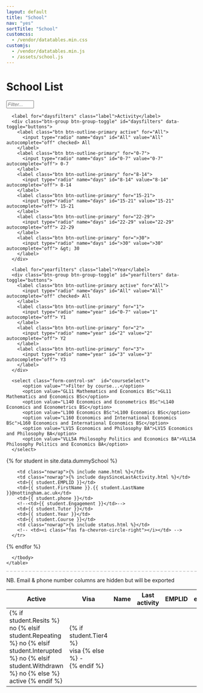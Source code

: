 ```yaml
---
layout: default
title: "School"
nav: "yes"
sortTitle: "School"
customcss:
  - /vendor/datatables.min.css
customjs:
  - /vendor/datatables.min.js
  - /assets/school.js
---
```



<style>


.controls             {min-height: 3em}
.right                {text-align: right}
.dataTables_info      {}
.dt-buttons           {padding-right: 1em;}
.btn                  {font-size: 100%}
.activeToggle         {display: inline-flex; padding-right: 1em;}
.dataTables_paginate  {display: inline-flex;}

.controlsbottom             {min-height: 3em; margin-top:10px}
.foot                       {clear: both; margin-top: 1em; padding-top: 1em; border-top: 2px dashed #ccc}

.form-inline .label           {padding-right: 0.7em}
.form-inline input            {margin-right: 1.5em}
.form-inline .btn-group       {margin-right: 1.5em}
.form-inline .custom-switch   {margin-right: 1em}
label i                       {padding-right: 0.25em}
#Filter::placeholder          {font-style: italic}
#courseSelect                 {margin-left: auto; height: calc(1.5em + .75rem + 2px);}
</style>



<div class="container main">
  <h1>School List</h1>

  <form class="form-inline">
      <!--<label for="Filter"></label>-->
      <input type="text" class="form-control" id="Filter" size="6" placeholder="Filter...">

      <label for="daysfilters" class="label">Activity</label>
      <div class="btn-group btn-group-toggle" id="daysfilters" data-toggle="buttons">
        <label class="btn btn-outline-primary active" for="All">
          <input type="radio" name="days" id="All" value="All" autocomplete="off" checked> All
        </label>
        <label class="btn btn-outline-primary" for="0-7">
          <input type="radio" name="days" id="0-7" value="0-7" autocomplete="off"> 0-7
        </label>
        <label class="btn btn-outline-primary" for="8-14">
          <input type="radio" name="days" id="8-14" value="8-14" autocomplete="off"> 8-14
        </label>
        <label class="btn btn-outline-primary" for="15-21">
          <input type="radio" name="days" id="15-21" value="15-21" autocomplete="off"> 15-21
        </label>
        <label class="btn btn-outline-primary" for="22-29">
          <input type="radio" name="days" id="22-29" value="22-29" autocomplete="off"> 22-29
        </label>
        <label class="btn btn-outline-primary" for=">30">
          <input type="radio" name="days" id=">30" value=">30" autocomplete="off"> &gt; 30
        </label>
      </div>

      <label for="yearfilters" class="label">Year</label>
      <div class="btn-group btn-group-toggle" id="yearfilters" data-toggle="buttons">
        <label class="btn btn-outline-primary active" for="All">
          <input type="radio" name="days" id="All" value="All" autocomplete="off" checked> All
        </label>
        <label class="btn btn-outline-primary" for="1">
          <input type="radio" name="year" id="0-7" value="1" autocomplete="off"> Y1
        </label>
        <label class="btn btn-outline-primary" for="2">
          <input type="radio" name="year" id="2" value="2" autocomplete="off"> Y2
        </label>
        <label class="btn btn-outline-primary" for="3">
          <input type="radio" name="year" id="3" value="3" autocomplete="off"> Y3
        </label>
      </div>

      <select class="form-control-sm"  id="courseSelect">
          <option value="">Filter by course...</option>
          <option value="GL11 Mathematics and Economics BSc">GL11 Mathematics and Economics BSc</option>
          <option value="L140 Economics and Econometrics BSc">L140 Economics and Econometrics BSc</option>
          <option value="L100 Economics BSc">L100 Economics BSc</option>
          <option value="L160 Economics and International Economics BSc">L160 Economics and International Economics BSc</option>
          <option value="LV15 Economics and Philosophy BA">LV15 Economics and Philosophy BA</option>
          <option value="VLL5A Philosophy Politics and Economics BA">VLL5A Philosophy Politics and Economics BA</option>
      </select>
<!--      
      <div class="custom-control custom-switch">
        <input type="checkbox" class="custom-control-input" id="ActiveToggle" checked>
        <label class="custom-control-label" for="ActiveToggle">Active</label>
      </div>
-->
  </form>






  <table class="table table-hover table-sm" id="DataTable" >
    <thead class="thead-dark">
      <tr>
      <!-- first 2 are hidden; just for filters -->
       <th scope="col">Active</th>
       <th scope="col">Visa</th>
        <th scope="col">Name</th>
        <th scope="col" >Last activity</th>
        <th scope="col">EMPLID</th>
        <th scope="col">email</th>
        <th scope="col">phone</th>
        <!--<th scope="col">Engage</th>   -->
        <th scope="col">Tutor</th>
        <th scope="col">Yr</th>
        <th scope="col">Course</th>
        <th scope="col">Status</th>
        <!-- <th scope="col"></th>  -->
      </tr>
    </thead>
    <tbody>

{% for student in site.data.dummySchool %}
      <tr>
        <!-- hidden col for filters: active -->
        <td>
            {% if student.Resits %}
              no
            {% elsif student.Repeating %}
              no
            {% elsif student.Interupted %}
              no
            {% elsif student.Withdrawn %}
              no
            {% else %}
              active
            {% endif %}
        </td>
        <!-- hidden col for filters: visa -->
        <td>
            {% if student.Tier4 %}     
                visa
            {% else %}
                -               
            {% endif %}
        </td>         

        <td class="nowrap">{% include name.html %}</td>
        <td class="nowrap">{% include daysSinceLastActivity.html %}</td>
        <td>{{ student.EMPLID }}</td>
        <td>{{ student.FirstName }}.{{ student.LastName }}@nottingham.ac.uk</td>
        <td>{{ student.phone }}</td>
        <!--<td>{{ student.Engagement }}</td>-->
        <td>{{ student.Tutor }}</td>
        <td>{{ student.Year }}</td>
        <td>{{ student.Course }}</td>
        <td class="nowrap">{% include status.html %}</td>
        <!-- <td><i class="fas fa-chevron-circle-right"></i></td> -->
      </tr>
{% endfor %}

      </tbody>
    </table>



<p class="foot">NB. Email & phone number columns are hidden but will be exported</p>

</div>
